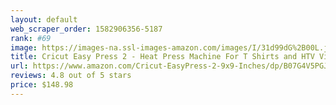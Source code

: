 ```yaml
---
layout: default 
﻿web_scraper_order: 1582906356-5187
rank: #69
image: https://images-na.ssl-images-amazon.com/images/I/31d99dG%2B00L.jpg
title: Cricut Easy Press 2 - Heat Press Machine For T Shirts and HTV Vinyl Projects, Raspberry, 9" x 9"
url: https://www.amazon.com/Cricut-EasyPress-2-9x9-Inches/dp/B07G4V5PGJ/ref=zg_mw_arts-crafts_69?_encoding=UTF8&psc=1&refRID=W0PCYHV7KBFJZ6H1XXBD
reviews: 4.8 out of 5 stars
price: $148.98 
---
```

